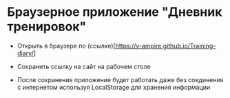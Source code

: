 # Браузерное приложение "Дневник тренировок"

- Открыть в браузере по (ссылке)[https://v-ampire.github.io/Training-diary/]

- Сохранить ссылку на сайт на рабочем столе

- После сохранения приложение будет работать даже без соединения с интернетом используя LocalStorage для хранения информации
